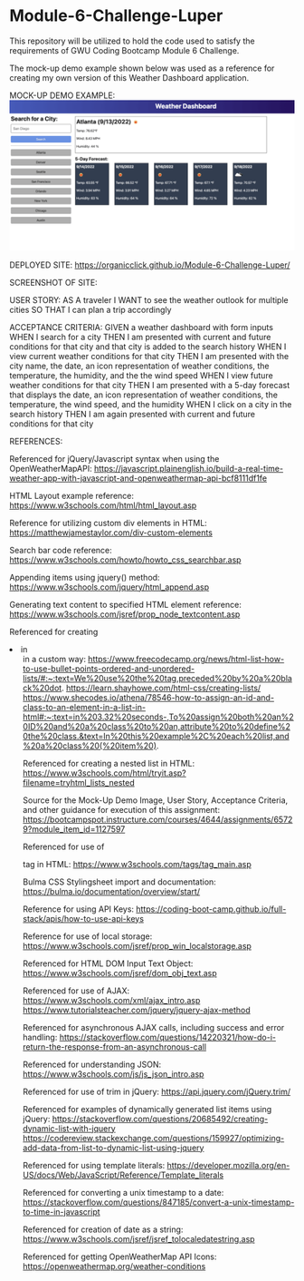 # Module-6-Challenge-Luper
This repository will be utilized to hold the code used to satisfy the requirements of GWU Coding Bootcamp Module 6 Challenge.

The mock-up demo example shown below was used as a reference for creating
my own version of this Weather Dashboard application.

MOCK-UP DEMO EXAMPLE:
    ![Demo Example of the Weather Dashboard App](<Module_6_ Assignment_Demo_Mock-up.png>)

DEPLOYED SITE:
    https://organicclick.github.io/Module-6-Challenge-Luper/

SCREENSHOT OF SITE:


USER STORY:
AS A traveler
I WANT to see the weather outlook for multiple cities
SO THAT I can plan a trip accordingly

ACCEPTANCE CRITERIA:
GIVEN a weather dashboard with form inputs
WHEN I search for a city
THEN I am presented with current and future conditions for that city and that city is added to the search history
WHEN I view current weather conditions for that city
THEN I am presented with the city name, the date, an icon representation of weather conditions, the temperature, the humidity, and the the wind speed
WHEN I view future weather conditions for that city
THEN I am presented with a 5-day forecast that displays the date, an icon representation of weather conditions, the temperature, the wind speed, and the humidity
WHEN I click on a city in the search history
THEN I am again presented with current and future conditions for that city

REFERENCES:

Referenced for jQuery/Javascript syntax when using the OpenWeatherMapAPI:
	https://javascript.plainenglish.io/build-a-real-time-weather-app-with-javascript-and-openweathermap-api-bcf8111df1fe

HTML Layout example reference:
	https://www.w3schools.com/html/html_layout.asp

Reference for utilizing custom div elements in HTML:
	https://matthewjamestaylor.com/div-custom-elements

Search bar code reference:
	https://www.w3schools.com/howto/howto_css_searchbar.asp

Appending items using jquery() method:
	https://www.w3schools.com/jquery/html_append.asp

Generating text content to specified HTML element reference:
	https://www.w3schools.com/jsref/prop_node_textcontent.asp

Referenced for creating <li> in <ul> in a custom way:
	https://www.freecodecamp.org/news/html-list-how-to-use-bullet-points-ordered-and-unordered-lists/#:~:text=We%20use%20the%20tag,preceded%20by%20a%20black%20dot.
	https://learn.shayhowe.com/html-css/creating-lists/
	https://www.shecodes.io/athena/78546-how-to-assign-an-id-and-class-to-an-element-in-a-list-in-html#:~:text=in%203.32%20seconds-,To%20assign%20both%20an%20ID%20and%20a%20class%20to%20an,attribute%20to%20define%20the%20class.&text=In%20this%20example%2C%20each%20list,and%20a%20class%20(%20item%20).

Referenced for creating a nested list in HTML:
	https://www.w3schools.com/html/tryit.asp?filename=tryhtml_lists_nested

Source for the Mock-Up Demo Image, User Story, Acceptance Criteria, and other guidance for execution of this assignment:
	https://bootcampspot.instructure.com/courses/4644/assignments/65729?module_item_id=1127597

Referenced for use of <main> tag in HTML:
	https://www.w3schools.com/tags/tag_main.asp

Bulma CSS Stylingsheet import and documentation:
	https://bulma.io/documentation/overview/start/

Reference for using API Keys:
	https://coding-boot-camp.github.io/full-stack/apis/how-to-use-api-keys

Reference for use of local storage:
	https://www.w3schools.com/jsref/prop_win_localstorage.asp

Referenced for HTML DOM Input Text Object:
	https://www.w3schools.com/jsref/dom_obj_text.asp

Referenced for use of AJAX:
	https://www.w3schools.com/xml/ajax_intro.asp
	https://www.tutorialsteacher.com/jquery/jquery-ajax-method

Referenced for asynchronous AJAX calls, including success and error handling:
	https://stackoverflow.com/questions/14220321/how-do-i-return-the-response-from-an-asynchronous-call

Referenced for understanding JSON:
	https://www.w3schools.com/js/js_json_intro.asp

Referenced for use of trim in jQuery:
	https://api.jquery.com/jQuery.trim/

Referenced for examples of dynamically generated list items using jQuery:
	https://stackoverflow.com/questions/20685492/creating-dynamic-list-with-jquery
	https://codereview.stackexchange.com/questions/159927/optimizing-add-data-from-list-to-dynamic-list-using-jquery

Referenced for using template literals:
	https://developer.mozilla.org/en-US/docs/Web/JavaScript/Reference/Template_literals

Referenced for converting a unix timestamp to a date:
	https://stackoverflow.com/questions/847185/convert-a-unix-timestamp-to-time-in-javascript

Referenced for creation of date as a string:
	https://www.w3schools.com/jsref/jsref_tolocaledatestring.asp

Referenced for getting OpenWeatherMap API Icons:
	https://openweathermap.org/weather-conditions